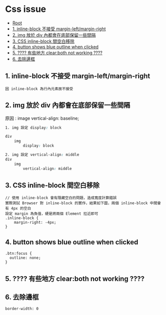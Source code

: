 # Css issue

*   [Root](../README.md)
*   [1. inline-block 不接受 margin-left/margin-right](#a1)
*   [2. img 放於 div 內都會在底部保留一些間隔](#a2)
*   [3. CSS inline-block 間空白移除](#a3)
*   [4. button shows blue outline when clicked](#a4)
*   [5. ???? 有些地方 clear:both not working ????](#a5)
*   [6. 去除邊框](#a6)

<h2 id="a1">1. inline-block 不接受 margin-left/margin-right</h2>

```
因 inline-block 為行內元素故不接受
```


<h2 id="a2">2. img 放於 div 內都會在底部保留一些間隔</h2>
原因 : image vertical-align: baseline;  

```css
1. img 設定 display: block

div 
	img 
		display: block

2. img 設定 vertical-align: middle
div 
	img 
		vertical-align: middle
```

<h2 id="a3">3. CSS inline-block 間空白移除</h2>

```
// 使用 inline-block 會有隱藏空白的問題，造成寬度計算錯誤
實際測試 Browser 對 inline-block 的實作，結果如下圖，兩個 inline-block 中間會有 4px 的空白
設定 margin 為負值，硬是將兩個 Element 拉近即可
.inline-block {
    margin-right: -4px;
}
```

<h2 id="a4">4. button shows blue outline when clicked</h2>

```
.btn:focus {
  outline: none;
}

```


<h2 id="a5">5. ???? 有些地方 clear:both not working ????</h2>

<h2 id="a6">6. 去除邊框</h2>

```
border-width: 0
```
